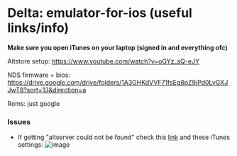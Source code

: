 # Delta: emulator-for-ios (useful links/info)

**Make sure you open iTunes on your laptop (signed in and everything ofc)**

Altstore setup: https://www.youtube.com/watch?v=oGYz_sQ-eJY

NDS firmware + bios: https://drive.google.com/drive/folders/1A3GHKdVVF71fsEg8pZ9iPd0LvGXJJwT8?sort=13&direction=a

Roms: just google

### Issues 

- If getting "altserver could not be found" check this [link](https://digilitica.com/gadgets/itunes-wifi-sync-not-working-on-windows-easy-fix/) and these iTunes settings:
![image](https://github.com/user-attachments/assets/9f9d193e-cc4d-4007-aba4-f7a5ea70331e)


